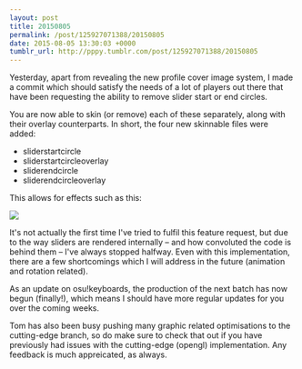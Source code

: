 ```yaml
---
layout: post
title: 20150805
permalink: /post/125927071388/20150805
date: 2015-08-05 13:30:03 +0000
tumblr_url: http://pppy.tumblr.com/post/125927071388/20150805
---
```

Yesterday, apart from revealing the new profile cover image system, I made a commit which should satisfy the needs of a lot of players out there that have been requesting the ability to remove slider start or end circles.

You are now able to skin (or remove) each of these separately, along with their overlay counterparts. In short, the four new skinnable files were added:

* sliderstartcircle
* sliderstartcircleoverlay
* sliderendcircle
* sliderendcircleoverlay

This allows for effects such as this:

![](http://puu.sh/joPez/3884a657eb.png)

It's not actually the first time I've tried to fulfil this feature request, but due to the way sliders are rendered internally – and how convoluted the code is behind them – I've always stopped halfway. Even with this implementation, there are a few shortcomings which I will address in the future (animation and rotation related).

As an update on osu!keyboards, the production of the next batch has now begun (finally!), which means I should have more regular updates for you over the coming weeks.

Tom has also been busy pushing many graphic related optimisations to the cutting-edge branch, so do make sure to check that out if you have previously had issues with the cutting-edge (opengl) implementation. Any feedback is much appreicated, as always.